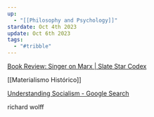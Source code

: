 ```yaml
---
up:
  - "[[Philosophy and Psychology]]"
stardate: Oct 4th 2023
update: Oct 6th 2023
tags:
  - "#tribble"
---
```

[Book Review: Singer on Marx | Slate Star Codex](https://slatestarcodex.com/2014/09/13/book-review-singer-on-marx/)

[[Materialismo Histórico]]


[Understanding Socialism - Google Search](https://www.google.com/search?sca_esv=576160195&sxsrf=AM9HkKmanBBXAn5ge_EQ8wH3_3Afh4GqKg:1698168971075&q=Understanding+Socialism&stick=H4sIAAAAAAAAAONgFuLUz9U3SM-LNypR4tVP1zc0TCvKzTVNsojXkspOttJPys_P1k8sLcnIL7ICsYsV8vNyKhexiofmpaQWFZck5qVk5qUrBOcnZybmZBbn7mBlBAC-5XEnVQAAAA&sa=X&ved=2ahUKEwihjKiynI-CAxXPMlkFHfVoCTsQgOQBegQIMhAI&biw=776&bih=466&dpr=1.88)

richard wolff

